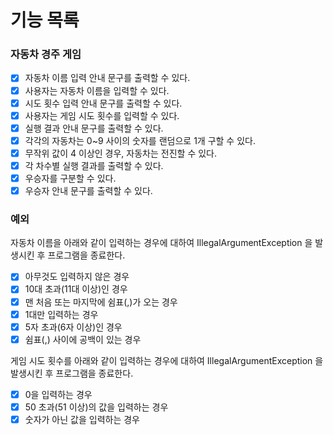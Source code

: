 # 기능 목록

### 자동차 경주 게임
- [x] 자동차 이름 입력 안내 문구를 출력할 수 있다.
- [x] 사용자는 자동차 이름을 입력할 수 있다.
- [x] 시도 횟수 입력 안내 문구를 출력할 수 있다.
- [x] 사용자는 게임 시도 횟수를 입력할 수 있다.
- [x] 실행 결과 안내 문구를 출력할 수 있다.
- [x] 각각의 자동차는 0~9 사이의 숫자를 랜덤으로 1개 구할 수 있다.
- [x] 무작위 값이 4 이상인 경우, 자동차는 전진할 수 있다.
- [x] 각 차수별 실행 결과를 출력할 수 있다.
- [x] 우승자를 구분할 수 있다.
- [x] 우승자 안내 문구를 출력할 수 있다.

### 예외
자동차 이름을 아래와 같이 입력하는 경우에 대하여 IllegalArgumentException 을 발생시킨 후 프로그램을 종료한다.
- [x] 아무것도 입력하지 않은 경우
- [x] 10대 초과(11대 이상)인 경우
- [x] 맨 처음 또는 마지막에 쉼표(,)가 오는 경우
- [x] 1대만 입력하는 경우
- [x] 5자 초과(6자 이상)인 경우
- [x] 쉼표(,) 사이에 공백이 있는 경우

게임 시도 횟수를 아래와 같이 입력하는 경우에 대하여 IllegalArgumentException 을 발생시킨 후 프로그램을 종료한다.
- [x] 0을 입력하는 경우
- [x] 50 초과(51 이상)의 값을 입력하는 경우
- [x] 숫자가 아닌 값을 입력하는 경우